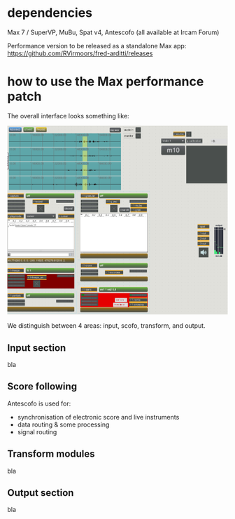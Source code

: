 # dependencies

Max 7 / SuperVP, MuBu, Spat v4, Antescofo (all available at Ircam Forum)

Performance version to be released as a standalone Max app: https://github.com/RVirmoors/fred-arditti/releases

# how to use the Max performance patch

The overall interface looks something like:

![Performance patch](https://github.com/RVirmoors/fred-arditti/blob/master/readme/overview.PNG)


We distinguish between 4 areas: input, scofo, transform, and output.

## Input section

bla

## Score following

Antescofo is used for:

* synchronisation of electronic score and live instruments
* data routing & some processing
* signal routing

## Transform modules

bla

## Output section

bla